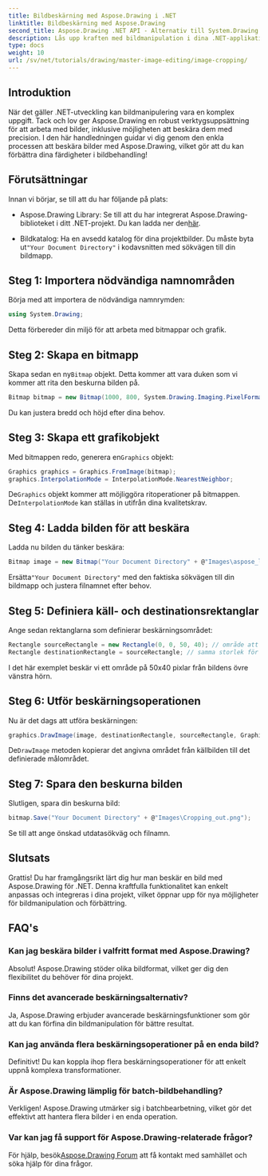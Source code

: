 ```yaml
---
title: Bildbeskärning med Aspose.Drawing i .NET
linktitle: Bildbeskärning med Aspose.Drawing
second_title: Aspose.Drawing .NET API - Alternativ till System.Drawing.Common
description: Lås upp kraften med bildmanipulation i dina .NET-applikationer med vår steg-för-steg-guide för att beskära bilder med Aspose.Drawing. Denna handledning täcker allt du behöver veta, från att skapa en bitmapp till att spara den slutliga beskärda bilden.
type: docs
weight: 10
url: /sv/net/tutorials/drawing/master-image-editing/image-cropping/
---
```

## Introduktion

När det gäller .NET-utveckling kan bildmanipulering vara en komplex uppgift. Tack och lov ger Aspose.Drawing en robust verktygsuppsättning för att arbeta med bilder, inklusive möjligheten att beskära dem med precision. I den här handledningen guidar vi dig genom den enkla processen att beskära bilder med Aspose.Drawing, vilket gör att du kan förbättra dina färdigheter i bildbehandling!

## Förutsättningar

Innan vi börjar, se till att du har följande på plats:

-  Aspose.Drawing Library: Se till att du har integrerat Aspose.Drawing-biblioteket i ditt .NET-projekt. Du kan ladda ner den[här](https://releases.aspose.com/drawing/net/).
  
-  Bildkatalog: Ha en avsedd katalog för dina projektbilder. Du måste byta ut`"Your Document Directory"` i kodavsnitten med sökvägen till din bildmapp.

## Steg 1: Importera nödvändiga namnområden

Börja med att importera de nödvändiga namnrymden:

```csharp
using System.Drawing;
```

Detta förbereder din miljö för att arbeta med bitmappar och grafik.

## Steg 2: Skapa en bitmapp

 Skapa sedan en ny`Bitmap` objekt. Detta kommer att vara duken som vi kommer att rita den beskurna bilden på.

```csharp
Bitmap bitmap = new Bitmap(1000, 800, System.Drawing.Imaging.PixelFormat.Format32bppPArgb);
```

Du kan justera bredd och höjd efter dina behov.

## Steg 3: Skapa ett grafikobjekt

 Med bitmappen redo, generera en`Graphics` objekt:

```csharp
Graphics graphics = Graphics.FromImage(bitmap);
graphics.InterpolationMode = InterpolationMode.NearestNeighbor;
```

 De`Graphics` objekt kommer att möjliggöra ritoperationer på bitmappen. De`InterpolationMode` kan ställas in utifrån dina kvalitetskrav.

## Steg 4: Ladda bilden för att beskära

Ladda nu bilden du tänker beskära:

```csharp
Bitmap image = new Bitmap("Your Document Directory" + @"Images\aspose_logo.png");
```

 Ersätta`"Your Document Directory"` med den faktiska sökvägen till din bildmapp och justera filnamnet efter behov.

## Steg 5: Definiera käll- och destinationsrektanglar

Ange sedan rektanglarna som definierar beskärningsområdet:

```csharp
Rectangle sourceRectangle = new Rectangle(0, 0, 50, 40); // område att beskära
Rectangle destinationRectangle = sourceRectangle; // samma storlek för destination
```

I det här exemplet beskär vi ett område på 50x40 pixlar från bildens övre vänstra hörn.

## Steg 6: Utför beskärningsoperationen

Nu är det dags att utföra beskärningen:

```csharp
graphics.DrawImage(image, destinationRectangle, sourceRectangle, GraphicsUnit.Pixel);
```

 De`DrawImage` metoden kopierar det angivna området från källbilden till det definierade målområdet.

## Steg 7: Spara den beskurna bilden

Slutligen, spara din beskurna bild:

```csharp
bitmap.Save("Your Document Directory" + @"Images\Cropping_out.png");
```

Se till att ange önskad utdatasökväg och filnamn.

## Slutsats

Grattis! Du har framgångsrikt lärt dig hur man beskär en bild med Aspose.Drawing för .NET. Denna kraftfulla funktionalitet kan enkelt anpassas och integreras i dina projekt, vilket öppnar upp för nya möjligheter för bildmanipulation och förbättring.

## FAQ's

### Kan jag beskära bilder i valfritt format med Aspose.Drawing?

Absolut! Aspose.Drawing stöder olika bildformat, vilket ger dig den flexibilitet du behöver för dina projekt.

### Finns det avancerade beskärningsalternativ?

Ja, Aspose.Drawing erbjuder avancerade beskärningsfunktioner som gör att du kan förfina din bildmanipulation för bättre resultat.

### Kan jag använda flera beskärningsoperationer på en enda bild?

Definitivt! Du kan koppla ihop flera beskärningsoperationer för att enkelt uppnå komplexa transformationer.

### Är Aspose.Drawing lämplig för batch-bildbehandling?

Verkligen! Aspose.Drawing utmärker sig i batchbearbetning, vilket gör det effektivt att hantera flera bilder i en enda operation.

### Var kan jag få support för Aspose.Drawing-relaterade frågor?

 För hjälp, besök[Aspose.Drawing Forum](https://forum.aspose.com/c/diagram/17) att få kontakt med samhället och söka hjälp för dina frågor.